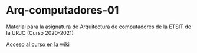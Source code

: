 # Arq-computadores-01
Material para la asignatura de Arquitectura de computadores de la ETSIT de la URJC (Curso 2020-2021)

[Acceso al curso en la wiki](https://github.com/myTeachingURJC/Arq-computadores-01/wiki)
